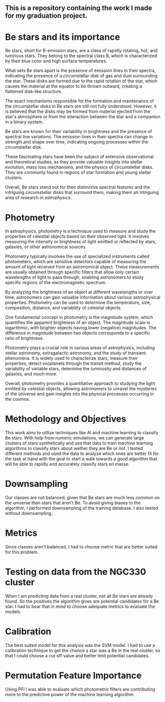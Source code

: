 ## This is a repository containing the work I made for my graduation project. 
# Be stars and its importance
Be stars, short for B-emission stars, are a class of rapidly rotating, hot, and luminous stars. They belong to the spectral class B, which is characterized by their blue color and high surface temperatures.

What sets Be stars apart is the presence of emission lines in their spectra, indicating the presence of a circumstellar disk of gas and dust surrounding the star. These disks are formed due to the rapid rotation of the star, which causes the material at the equator to be thrown outward, creating a flattened disk-like structure.

The exact mechanisms responsible for the formation and maintenance of the circumstellar disks in Be stars are still not fully understood. However, it is believed that the disks may be formed from material ejected from the star's atmosphere or from the interaction between the star and a companion in a binary system.

Be stars are known for their variability in brightness and the presence of spectral line variations. The emission lines in their spectra can change in strength and shape over time, indicating ongoing processes within the circumstellar disk.

These fascinating stars have been the subject of extensive observational and theoretical studies, as they provide valuable insights into stellar evolution, mass loss mechanisms, and the physics of circumstellar disks. They are commonly found in regions of star formation and young stellar clusters.

Overall, Be stars stand out for their distinctive spectral features and the intriguing circumstellar disks that surround them, making them an intriguing area of research in astrophysics.
# Photometry
In astrophysics, photometry is a technique used to measure and study the properties of celestial objects based on their observed light. It involves measuring the intensity or brightness of light emitted or reflected by stars, galaxies, or other astronomical sources.

Photometry typically involves the use of specialized instruments called photometers, which are sensitive detectors capable of measuring the amount of light received from an astronomical object. These measurements are usually obtained through specific filters that allow only certain wavelengths of light to pass through, enabling astronomers to study specific regions of the electromagnetic spectrum.

By analyzing the brightness of an object at different wavelengths or over time, astronomers can gain valuable information about various astrophysical properties. Photometry can be used to determine the temperature, size, composition, distance, and variability of celestial objects.

One fundamental concept in photometry is the magnitude system, which quantifies the apparent brightness of an object. The magnitude scale is logarithmic, with brighter objects having lower (negative) magnitudes. The difference in magnitude between two objects corresponds to a specific ratio of brightness.

Photometry plays a crucial role in various areas of astrophysics, including stellar astronomy, extragalactic astronomy, and the study of transient phenomena. It is widely used to characterize stars, measure their properties, detect exoplanets through the transit method, study the variability of variable stars, determine the luminosity and distances of galaxies, and much more.

Overall, photometry provides a quantitative approach to studying the light emitted by celestial objects, allowing astronomers to unravel the mysteries of the universe and gain insights into the physical processes occurring in the cosmos.
# Methodology and Objectives
This work aims to utilize techniques like AI and machine learning to classify Be stars. With help from numeric simulations, we can generate large clusters of stars synthetically and use that data to train machine learning algorithms to classify stars about wether they are Be or not. 
I tested different methods and used the data to analyze which ones are better fit for the task at hand with the goal to start a walk towards a good algorithm that will be able to rapidly and accurately classify stars en masse.
# Downsampling
Our classes are not balanced, given that Be stars are much less common on the universe than stars that aren't Be. To avoid giving biases to the algorithm, I performed downsampling of the training database. I also tested without downsampling.
# Metrics
Since classes aren't balanced, I had to choose metric that are better suited for this problem. 
# Testing on data from the NGC330 cluster
When I am predicting data from a real cluster, not all Be stars are already found. So the positives the algorithm gives are potential candidates for a Be star. I had to bear that in mind to choose adequate metrics to evaluate the models.
# Calibration
The best suited model for this analysis was the SVM model. I had to use a calibration technique to get the chance a star was a Be in the real cluster, so that I could choose a cut off value and better limit potential candidates. 
# Permutation Feature Importance
Using PFI I was able to evaluate which photometric filters are contributing more to the predictive power of the machine learning algorithm
